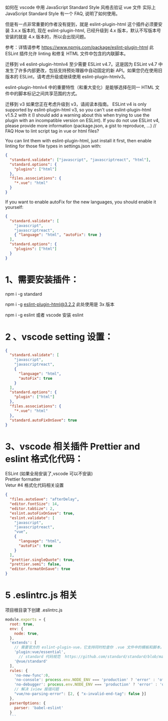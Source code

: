 如何在 vscode 中用 JavaScript Standard Style 风格去验证 vue 文件
实际上 JavaScript Standard Style 有一个 FAQ, 说明了如何使用。

但是有一点非常重要的作者没有提到，就是 eslint-plugin-html 这个插件必须要安装 3.x.x 版本的, 现在 eslint-plugin-html, 已经升级到 4.x 版本，默认不写版本号安装的就是 4.x 版本的，所以会出现问题。

参考：详情请参考 https://www.npmjs.com/package/eslint-plugin-html
此 ESLint 插件允许 linting 和修复 HTML 文件中包含的内联脚本。

迁移到 v4
eslint-plugin-htmlv4 至少需要 ESLint v4.7。这是因为 ESLint v4.7 中发生了许多内部更改，包括支持预处理器中自动固定的新 API。如果您仍在使用旧版本的 ESLint，请考虑升级或继续使用 eslint-plugin-htmlv3。

eslint-plugin-htmlv4 中的重要特性（和重大变化）是能够选择在同一 HTML 文件中的脚本标记之间共享范围的方式。

迁移到 v3
如果您正在考虑升级到 v3，请阅读本指南。
ESLint v4 is only supported by eslint-plugin-html v3, so you can't use eslint-plugin-html v1.5.2 with it (I should add a warning about this when trying to use the plugin with an incompatible version on ESLint).
If you do not use ESLint v4, please provide more information (package.json, a gist to reproduce, ...)
// FAQ
How to lint script tag in vue or html files?

You can lint them with eslint-plugin-html, just install it first, then enable linting for those file types in settings.json with:

```json
{
  "standard.validate": ["javascript", "javascriptreact", "html"],
  "standard.options": {
    "plugins": ["html"]
  },
  "files.associations": {
    "*.vue": "html"
  }
}
```

If you want to enable autoFix for the new languages, you should enable it yourself:

```json
{
  "standard.validate": [
    "javascript",
    "javascriptreact",
    { "language": "html", "autoFix": true }
  ],
  "standard.options": {
    "plugins": ["html"]
  }
}
```

# 1、需要安装插件：

npm i -g standard <br />

npm i -g eslint-plugin-html@3.2.2 此处使用是 3x 版本 <br />

npm i -g eslint 或者 vscode 安装 eslint

# 2 、vscode setting 设置：

```json
{
  "standard.validate": [
    "javascript",
    "javascriptreact",
    {
      "language": "html",
      "autoFix": true
    }
  ],
  "standard.options": {
    "plugin": ["html"]
  },
  "files.associations": {
    "*.vue": "html"
  },
  "standard.autoFixOnSave": true
}
```

# 3、vscode 相关插件 Prettier and eslint 格式化代码：

ESLint (如果全局安装了,vscode 可以不安装) <br />
Prettier formatter <br />
Vetur
#4 格式化代码相关设置

```json
{
  "files.autoSave": "afterDelay",
  "editor.fontSize": 14,
  "editor.tabSize": 2,
  "eslint.autoFixOnSave": true,
  "eslint.validate": [
    "javascript",
    "javascriptreact",
    "vue",
    {
      "language": "html",
      "autoFix": true
    }
  ],
  "prettier.singleQuote": true,
  "prettier.semi": false,
  "editor.formatOnSave": true
}
```

# 5 .eslintrc.js 相关

项目根目录下创建 .eslintrc.js

````js
module.exports = {
  root: true,
  env: {
    node: true,
  },
  'extends': [
    // 需要官方的 eslint-plugin-vue，它支持同时检查你 .vue 文件中的模板和脚本。请确保在你的 ESLint 配置中使用了该插件自身的配置：
    'plugin:vue/essential',
      // standard 代码规范  https://github.com/standard/standard/blob/master/docs/RULES-en.md
    '@vue/standard'
  ],
  rules: {
    'no-new-func':0,
    'no-console': process.env.NODE_ENV === 'production' ? 'error' : 'off',
    'no-debugger': process.env.NODE_ENV === 'production' ? 'error' : 'off',
    // 解决 iview 报错问题
    "vue/no-parsing-error": [2, { "x-invalid-end-tag": false }]
  },
  parserOptions: {
    parser: 'babel-eslint'
  }
  ```
````

